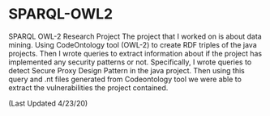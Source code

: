 # SPARQL-OWL2
SPARQL OWL-2 Research Project
The project that I worked on is about data mining. 
Using CodeOntology tool (OWL-2) to create RDF triples of the java projects. 
Then I wrote queries to extract information about if the project has implemented any security patterns or not. 
Specifically, I wrote queries to detect Secure Proxy Design Pattern in the java project. Then using this query and .nt files generated
from Codeontology tool we were able to extract the vulnerabilities the project contained. 

(Last Updated 4/23/20)
